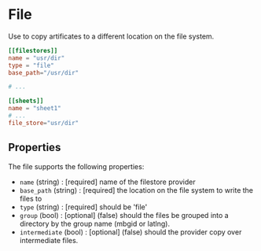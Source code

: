 # File

Use to copy artificates to a different location on the file system.

```toml
[[filestores]]
name = "usr/dir"
type = "file"
base_path="/usr/dir"

# ...

[[sheets]]
name = "sheet1"
# ...
file_store="usr/dir"
```

## Properties

The file supports the following properties:

* `name` (string) : [required] name of the filestore provider
* `base_path` (string) : [required] the location on the file system to write the files to
* `type` (string) : [required] should be 'file'
* `group` (bool) : [optional] (false) should the files be grouped into a directory by the group name (mbgid or latlng).
* `intermediate` (bool) : [optional] (false) should the provider copy over intermediate files.